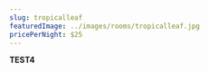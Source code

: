 ```yaml
---
slug: tropicalleaf
featuredImage: ../images/rooms/tropicalleaf.jpg
pricePerNight: $25
---
```


**TEST4**
